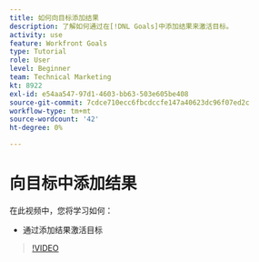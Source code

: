 ```yaml
---
title: 如何向目标添加结果
description: 了解如何通过在[!DNL Goals]中添加结果来激活目标。
activity: use
feature: Workfront Goals
type: Tutorial
role: User
level: Beginner
team: Technical Marketing
kt: 8922
exl-id: e54aa547-97d1-4603-bb63-503e605be408
source-git-commit: 7cdce710ecc6fbcdccfe147a40623dc96f07ed2c
workflow-type: tm+mt
source-wordcount: '42'
ht-degree: 0%

---
```


# 向目标中添加结果

在此视频中，您将学习如何：

* 通过添加结果激活目标

>[!VIDEO](https://video.tv.adobe.com/v/335194/?quality=12)
